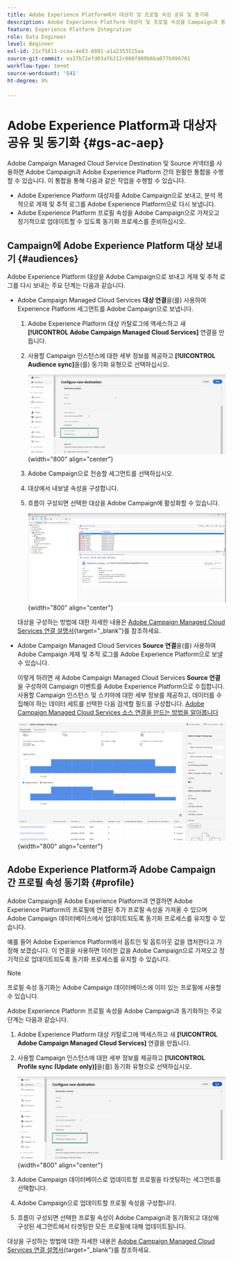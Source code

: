 ```yaml
---
title: Adobe Experience Platform에서 대상자 및 프로필 속성 공유 및 동기화
description: Adobe Experience Platform 대상자 및 프로필 속성을 Campaign과 동기화하는 방법 알아보기
feature: Experience Platform Integration
role: Data Engineer
level: Beginner
exl-id: 21cf5611-ccaa-4e83-8891-a1a2353515aa
source-git-commit: ea37b72efd03afb212c060f809b6ba077b996701
workflow-type: tm+mt
source-wordcount: '541'
ht-degree: 0%

---
```


# Adobe Experience Platform과 대상자 공유 및 동기화 {#gs-ac-aep}

Adobe Campaign Managed Cloud Service Destination 및 Source 커넥터를 사용하면 Adobe Campaign과 Adobe Experience Platform 간의 원활한 통합을 수행할 수 있습니다. 이 통합을 통해 다음과 같은 작업을 수행할 수 있습니다.

* Adobe Experience Platform 대상자를 Adobe Campaign으로 보내고, 분석 목적으로 게재 및 추적 로그를 Adobe Experience Platform으로 다시 보냅니다.
* Adobe Experience Platform 프로필 속성을 Adobe Campaign으로 가져오고 정기적으로 업데이트할 수 있도록 동기화 프로세스를 준비하십시오.

## Campaign에 Adobe Experience Platform 대상 보내기 {#audiences}

Adobe Experience Platform 대상을 Adobe Campaign으로 보내고 게재 및 추적 로그를 다시 보내는 주요 단계는 다음과 같습니다.

* Adobe Campaign Managed Cloud Services **대상 연결**&#x200B;을(를) 사용하여 Experience Platform 세그먼트를 Adobe Campaign으로 보냅니다.

   1. Adobe Experience Platform 대상 카탈로그에 액세스하고 새 **[!UICONTROL Adobe Campaign Managed Cloud Services]** 연결을 만듭니다.
   1. 사용할 Campaign 인스턴스에 대한 세부 정보를 제공하고 **[!UICONTROL Audience sync]**&#x200B;을(를) 동기화 유형으로 선택하십시오.

      ![](assets/aep-audience-sync.png){width="800" align="center"}

   1. Adobe Campaign으로 전송할 세그먼트를 선택하십시오.
   1. 대상에서 내보낼 속성을 구성합니다.
   1. 흐름이 구성되면 선택한 대상을 Adobe Campaign에 활성화할 수 있습니다.

      ![](assets/aep-destination.png){width="800" align="center"}

  대상을 구성하는 방법에 대한 자세한 내용은 [Adobe Campaign Managed Cloud Services 연결 설명서](https://www.adobe.com/go/destinations-adobe-campaign-managed-cloud-services-en){target="_blank"}를 참조하세요.

* Adobe Campaign Managed Cloud Services **Source 연결**&#x200B;을(를) 사용하여 Adobe Campaign 게재 및 추적 로그를 Adobe Experience Platform으로 보낼 수 있습니다.

  이렇게 하려면 새 Adobe Campaign Managed Cloud Services **Source 연결**&#x200B;을 구성하여 Campaign 이벤트를 Adobe Experience Platform으로 수집합니다. 사용할 Campaign 인스턴스 및 스키마에 대한 세부 정보를 제공하고, 데이터를 수집해야 하는 데이터 세트를 선택한 다음 검색할 필드를 구성합니다. [Adobe Campaign Managed Cloud Services 소스 연결을 만드는 방법을 알아봅니다](https://www.adobe.com/go/sources-campaign-ui-en)

  ![](assets/aep-logs.png){width="800" align="center"}

## Adobe Experience Platform과 Adobe Campaign 간 프로필 속성 동기화 {#profile}

Adobe Campaign을 Adobe Experience Platform과 연결하면 Adobe Experience Platform의 프로필에 연결된 추가 프로필 속성을 가져올 수 있으며 Adobe Campaign 데이터베이스에서 업데이트되도록 동기화 프로세스를 유지할 수 있습니다.

예를 들어 Adobe Experience Platform에서 옵트인 및 옵트아웃 값을 캡처한다고 가정해 보겠습니다. 이 연결을 사용하면 이러한 값을 Adobe Campaign으로 가져오고 정기적으로 업데이트되도록 동기화 프로세스를 유지할 수 있습니다.

>[!NOTE]
>
>프로필 속성 동기화는 Adobe Campaign 데이터베이스에 이미 있는 프로필에 사용할 수 있습니다.

Adobe Experience Platform 프로필 속성을 Adobe Campaign과 동기화하는 주요 단계는 다음과 같습니다.

1. Adobe Experience Platform 대상 카탈로그에 액세스하고 새 **[!UICONTROL Adobe Campaign Managed Cloud Services]** 연결을 만듭니다.
1. 사용할 Campaign 인스턴스에 대한 세부 정보를 제공하고 **[!UICONTROL Profile sync (Update only)]**&#x200B;을(를) 동기화 유형으로 선택하십시오.

   ![](assets/aep-profile-sync.png){width="800" align="center"}

1. Adobe Campaign 데이터베이스로 업데이트할 프로필을 타겟팅하는 세그먼트를 선택합니다.
1. Adobe Campaign으로 업데이트할 프로필 속성을 구성합니다.
1. 흐름이 구성되면 선택한 프로필 속성이 Adobe Campaign과 동기화되고 대상에 구성된 세그먼트에서 타겟팅한 모든 프로필에 대해 업데이트됩니다.

대상을 구성하는 방법에 대한 자세한 내용은 [Adobe Campaign Managed Cloud Services 연결 설명서](https://www.adobe.com/go/destinations-adobe-campaign-managed-cloud-services-en){target="_blank"}를 참조하세요.